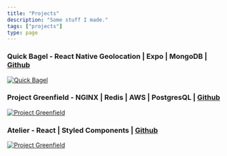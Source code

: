 ```yaml
---
title: "Projects"
description: "Some stuff I made."
tags: ["projects"]
type: page
---
```


### Quick Bagel - React Native Geolocation | Expo |  MongoDB | [Github](https://github.com/rpp30-boc-heartbleed/whimsical)
[![Quick Bagel](/images/BOC.png)](https://github.com/rpp30-boc-heartbleed/whimsical)



### Project Greenfield - NGINX | Redis | AWS |  PostgresQL | [Github](https://github.com/SDC-Sedeco/QA-Service)
[![Project Greenfield](/images/SDC.png)](https://github.com/SDC-Sedeco/QA-Service)



### Atelier - React | Styled Components | [Github](https://github.com/rpp30-fec-r34ct/FEC)
[![Project Greenfield](/images/FEC.png)](https://github.com/rpp30-fec-r34ct/FEC)
